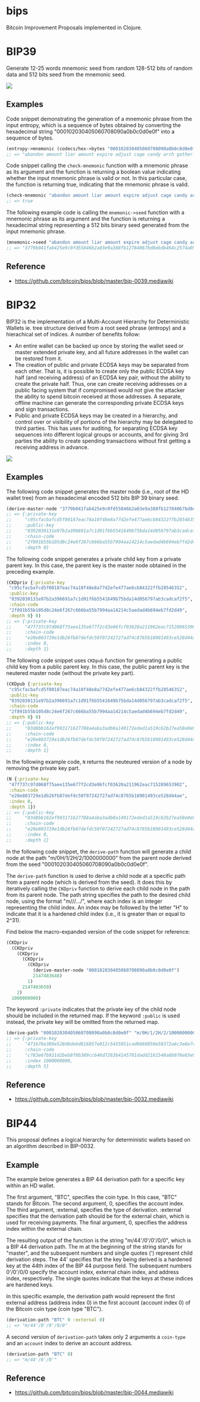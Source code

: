 # bips
Bitcoin Improvement Proposals implemented in Clojure.

BIP39
=====

Generate 12-25 words mnemonic seed from random 128-512 bits of random data
and 512 bits seed from the mnemonic seed.

![](./images/bip39-illustration.png)

Examples
--------

Code snippet demonstrating the generation of a mnemonic phrase from
the input entropy, which is a sequence of bytes obtained by converting
the hexadecimal string "000102030405060708090a0b0c0d0e0f" into a
sequence of bytes.

```clojure
(entropy->mnemonic (codecs/hex->bytes "000102030405060708090a0b0c0d0e0f"))
;; => "abandon amount liar amount expire adjust cage candy arch gather drum buyer"
```

Code snippet calling the `check-mnemonic` function with a mnemonic
phrase as its argument and the function is returning a boolean value
indicating whether the input mnemonic phrase is valid or not. In this
particular case, the function is returning true, indicating that the
mnemonic phrase is valid.

```clojure
(check-mnemonic "abandon amount liar amount expire adjust cage candy arch gather drum buyer")
;; => true
```

The following example code is calling the `mnemonic->seed` function
with a mnemonic phrase as its argument and the function is returning a
hexadecimal string representing a 512 bits binary seed generated from
the input mnemonic phrase.

```clojure
(mnemonic->seed "abandon amount liar amount expire adjust cage candy arch gather drum buyer")
;; => "3779b041fab425e9c0fd55846b2a03e9a388fb12784067bd8ebdb464c2574a05bcc7a8eb54d7b2a2c8420ff60f630722ea5132d28605dbc996c8ca7d7a8311c0"
```

Reference
---------

- https://github.com/bitcoin/bips/blob/master/bip-0039.mediawiki

BIP32
=====

BIP32 is the implementation of a Multi-Account Hierarchy for
Deterministic Wallets ie. tree structure derived from a root seed
phrase (entropy) and a hierachical set of indices.  A number of
benefits follow:

- An entire wallet can be backed up once by storing the wallet seed or
  master extended private key, and all future addresses in the wallet
  can be restored from it.
- The creation of public and private ECDSA keys may be separated from
  each other. That is, it is possible to create only the public ECDSA
  key half (and receiving address) of an ECDSA key pair, without the
  ability to create the private half. Thus, one can create receiving
  addresses on a public facing system that if compromised would not
  give the attacker the ability to spend bitcoin received at those
  addresses. A separate, offline machine can generate the
  corresponding private ECDSA keys and sign transactions.
- Public and private ECDSA keys may be created in a hierarchy, and
  control over or visibility of portions of the hierarchy may be
  delegated to third parties. This has uses for auditing, for
  separating ECDSA key sequences into different logical groups or
  accounts, and for giving 3rd parties the ability to create spending
  transactions without first getting a receiving address in advance.

![](./images/key-derivation.png)
  
Examples
--------

The following code snippet generates the master node (i.e., root of
the HD wallet tree) from an hexadecimal encoded 512 bits BIP 39 binary
seed.

```clojure
(derive-master-node "3779b041fab425e9c0fd55846b2a03e9a388fb12784067bd8ebdb464c2574a05bcc7a8eb54d7b2a2c8420ff60f630722ea5132d28605dbc996c8ca7d7a8311c0")
;; => {:private-key
;;     "c95cfacbafcd5f00187eac74a10f48e8a77d2efe477ae6cb84322ffb28546352",
;;     :public-key
;;     "0392030131e97b2a396691a7c1d91f6b5541649b75bda14d056797ab3cadcaf2f5",
;;     :chain-code
;;     "2f891b55b105d8c24e6f267c666ba55b7994aa14214c5aedad4b694eb7fd2d49",
;;     :depth 0}
```

The following code snippet generates a private child key from a
private parent key. In this case, the parent key is the master node
obtained in the preceding example.

```clojure
(CKDpriv {:private-key
 "c95cfacbafcd5f00187eac74a10f48e8a77d2efe477ae6cb84322ffb28546352",
 :public-key
 "0392030131e97b2a396691a7c1d91f6b5541649b75bda14d056797ab3cadcaf2f5",
 :chain-code
 "2f891b55b105d8c24e6f267c666ba55b7994aa14214c5aedad4b694eb7fd2d49",
 :depth 0} 0)
;; => {:private-key
;;     "47f737c97d068f75aee135e677f2cd3e06fcf03620a211962eac715289653902",
;;     :chain-code
;;     "e20e803729e1db26fb87defdc50f07242727ad74c8765b18901493ce528d44ae",
;;     :index 0,
;;     :depth 1}
```

The following code snippet uses `CKDpub` function for generating a
public child key from a public parent key. In this case, the public
parent key is the neutered master node (without the private key part).

```clojure
(CKDpub {:private-key
 "c95cfacbafcd5f00187eac74a10f48e8a77d2efe477ae6cb84322ffb28546352",
 :public-key
 "0392030131e97b2a396691a7c1d91f6b5541649b75bda14d056797ab3cadcaf2f5",
 :chain-code
 "2f891b55b105d8c24e6f267c666ba55b7994aa14214c5aedad4b694eb7fd2d49",
 :depth 0} 0)
;; => {:public-key
;;     "03d8bb162ef993171627788a4aba3adb0a149172eded1a519c62b27ea58e0e9613",
;;     :chain-code
;;     "e20e803729e1db26fb87defdc50f07242727ad74c8765b18901493ce528d44ae",
;;     :index 0,
;;     :depth 1}
```

In the following example code, `N` returns the neuteured version of a
node by removing the private key part.

```clojure
(N {:private-key
 "47f737c97d068f75aee135e677f2cd3e06fcf03620a211962eac715289653902",
 :chain-code
 "e20e803729e1db26fb87defdc50f07242727ad74c8765b18901493ce528d44ae",
 :index 0,
 :depth 1})
;; => {:public-key
;;     "03d8bb162ef993171627788a4aba3adb0a149172eded1a519c62b27ea58e0e9613",
;;     :chain-code
;;     "e20e803729e1db26fb87defdc50f07242727ad74c8765b18901493ce528d44ae",
;;     :index 0,
;;     :depth 1}
```

In the following code snippet, the `derive-path` function will
generate a child node at the path "m/0H/1/2H/2/1000000000" from the
parent node derived from the seed "000102030405060708090a0b0c0d0e0f".

The `derive-path` function is used to derive a child node at a
specific path from a parent node (which is derived from the seed). It
does this by iteratively calling the `CKDpriv` function to derive each
child node in the path from its parent node.  The path string
specifies the path to the desired child node, using the format
"m/<index1>/<index2>/.../<indexN>", where each index is an integer
representing the child index. An index may be followed by the letter
"H" to indicate that it is a hardened child index (i.e., it is greater
than or equal to 2^31).

Find below the macro-expanded version of the code snippet for
reference:

```clojure
(CKDpriv
  (CKDpriv
    (CKDpriv
      (CKDpriv
        (CKDpriv
          (derive-master-node "000102030405060708090a0b0c0d0e0f")
          2147483648)
        1)
      2147483650)
    2)
  1000000000)
```

The keyword `:private` indicates that the private key of the child
node should be included in the returned map. If the keyword `:public`
is used instead, the private key will be omitted from the returned
map.


```clojure
(derive-path "000102030405060708090a0b0c0d0e0f" "m/0H/1/2H/2/1000000000" :private)
;; => {:private-key
;;     "471b76e389e528d6de6d816857e012c5455051cad6660850e58372a6c3e6e7c8",
;;     :chain-code
;;     "c783e67b921d2beb8f6b389cc646d7263b4145701dadd2161548a8b078e65e9e",
;;     :index 1000000000,
;;     :depth 5}
```

Reference
---------

- https://github.com/bitcoin/bips/blob/master/bip-0032.mediawiki

BIP44
=====

This proposal defines a logical hierarchy for deterministic wallets
based on an algorithm described in BIP-0032.

Example
-------

The example below generates a BIP 44 derivation path for a specific
key within an HD wallet.

The first argument, "BTC", specifies the coin type. In this case,
"BTC" stands for Bitcoin. The second argument, 0, specifies the
account index. The third argument, :external, specifies the type of
derivation. :external specifies that the derivation path should be for
the external chain, which is used for receiving payments. The final
argument, 0, specifies the address index within the external chain.

The resulting output of the function is the string "m/44'/0'/0'/0/0",
which is a BIP 44 derivation path. The m at the beginning of the
string stands for "master", and the subsequent numbers and single
quotes (') represent child derivation steps. The 44' specifies that
the key being derived is a hardened key at the 44th index of the BIP
44 purpose field. The subsequent numbers 0'/0'/0/0 specify the account
index, external chain index, and address index, respectively. The
single quotes indicate that the keys at these indices are hardened
keys.

In this specific example, the derivation path would represent the
first external address (address index 0) in the first account (account
index 0) of the Bitcoin coin type (coin type "BTC").

```clojure
(derivation-path "BTC" 0 :external 0)
;; => "m/44'/0'/0'/0/0"
```

A second version of `derivation-path` takes only 2 arguments a
`coin-type` and an `account` index to derive an account address.

```clojure
(derivation-path "BTC" 0)
;; => "m/44'/0'/0'"
```

Reference
---------

- https://github.com/bitcoin/bips/blob/master/bip-0044.mediawiki
